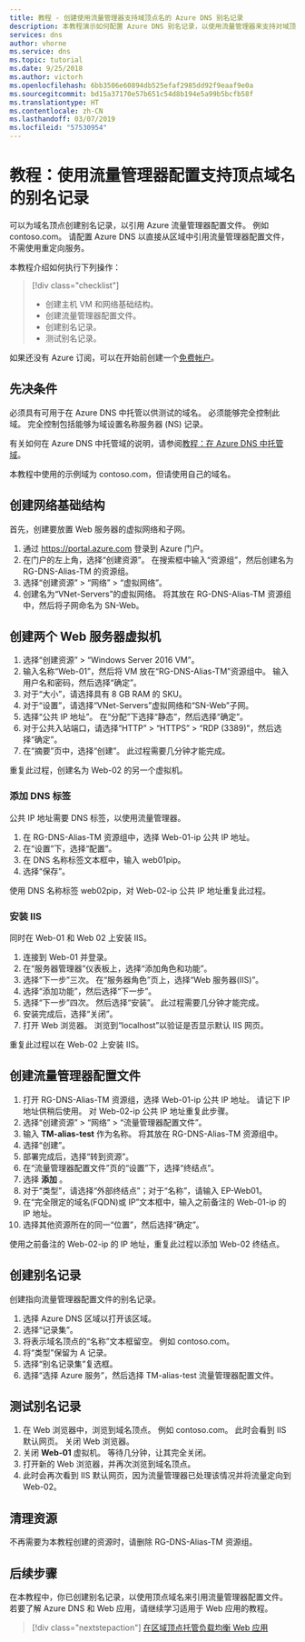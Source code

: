 ```yaml
---
title: 教程 - 创建使用流量管理器支持域顶点名的 Azure DNS 别名记录
description: 本教程演示如何配置 Azure DNS 别名记录，以使用流量管理器来支持对域顶点名的使用。
services: dns
author: vhorne
ms.service: dns
ms.topic: tutorial
ms.date: 9/25/2018
ms.author: victorh
ms.openlocfilehash: 6bb3506e60894db525efaf2985dd92f9eaaf9e0a
ms.sourcegitcommit: bd15a37170e57b651c54d8b194e5a99b5bcfb58f
ms.translationtype: HT
ms.contentlocale: zh-CN
ms.lasthandoff: 03/07/2019
ms.locfileid: "57530954"
---
```

# <a name="tutorial-configure-an-alias-record-to-support-apex-domain-names-with-traffic-manager"></a>教程：使用流量管理器配置支持顶点域名的别名记录 

可以为域名顶点创建别名记录，以引用 Azure 流量管理器配置文件。 例如 contoso.com。 请配置 Azure DNS 以直接从区域中引用流量管理器配置文件，不需使用重定向服务。 


本教程介绍如何执行下列操作：

> [!div class="checklist"]
> * 创建主机 VM 和网络基础结构。
> * 创建流量管理器配置文件。
> * 创建别名记录。
> * 测试别名记录。


如果还没有 Azure 订阅，可以在开始前创建一个[免费帐户](https://azure.microsoft.com/free/?WT.mc_id=A261C142F)。

## <a name="prerequisites"></a>先决条件
必须具有可用于在 Azure DNS 中托管以供测试的域名。 必须能够完全控制此域。 完全控制包括能够为域设置名称服务器 (NS) 记录。

有关如何在 Azure DNS 中托管域的说明，请参阅[教程：在 Azure DNS 中托管域](dns-delegate-domain-azure-dns.md)。

本教程中使用的示例域为 contoso.com，但请使用自己的域名。

## <a name="create-the-network-infrastructure"></a>创建网络基础结构
首先，创建要放置 Web 服务器的虚拟网络和子网。
1. 通过 https://portal.azure.com 登录到 Azure 门户。
2. 在门户的左上角，选择“创建资源”。 在搜索框中输入“资源组”，然后创建名为 RG-DNS-Alias-TM 的资源组。
3. 选择“创建资源” > “网络” > “虚拟网络”。
4. 创建名为“VNet-Servers”的虚拟网络。 将其放在 RG-DNS-Alias-TM 资源组中，然后将子网命名为 SN-Web。

## <a name="create-two-web-server-virtual-machines"></a>创建两个 Web 服务器虚拟机
1. 选择“创建资源” > “Windows Server 2016 VM”。
2. 输入名称“Web-01”，然后将 VM 放在“RG-DNS-Alias-TM”资源组中。 输入用户名和密码，然后选择“确定”。
3. 对于“大小”，请选择具有 8 GB RAM 的 SKU。
4. 对于“设置”，请选择“VNet-Servers”虚拟网络和“SN-Web”子网。
5. 选择“公共 IP 地址”。 在“分配”下选择“静态”，然后选择“确定”。
6. 对于公共入站端口，请选择“HTTP” > “HTTPS” > “RDP (3389)”，然后选择“确定”。
7. 在“摘要”页中，选择“创建”。 此过程需要几分钟才能完成。

重复此过程，创建名为 Web-02 的另一个虚拟机。

### <a name="add-a-dns-label"></a>添加 DNS 标签
公共 IP 地址需要 DNS 标签，以使用流量管理器。
1. 在 RG-DNS-Alias-TM 资源组中，选择 Web-01-ip 公共 IP 地址。
2. 在“设置”下，选择“配置”。
3. 在 DNS 名称标签文本框中，输入 web01pip。
4. 选择“保存”。

使用 DNS 名称标签 web02pip，对 Web-02-ip 公共 IP 地址重复此过程。

### <a name="install-iis"></a>安装 IIS

同时在 Web-01 和 Web 02 上安装 IIS。

1. 连接到 Web-01 并登录。
2. 在“服务器管理器”仪表板上，选择“添加角色和功能”。
3. 选择“下一步”三次。 在“服务器角色”页上，选择“Web 服务器(IIS)”。
4. 选择“添加功能”，然后选择“下一步”。
5. 选择“下一步”四次。 然后选择“安装”。 此过程需要几分钟才能完成。
6. 安装完成后，选择“关闭”。
7. 打开 Web 浏览器。 浏览到“localhost”以验证是否显示默认 IIS 网页。

重复此过程以在 Web-02 上安装 IIS。


## <a name="create-a-traffic-manager-profile"></a>创建流量管理器配置文件

1. 打开 RG-DNS-Alias-TM 资源组，选择 Web-01-ip 公共 IP 地址。 请记下 IP 地址供稍后使用。 对 Web-02-ip 公共 IP 地址重复此步骤。
1. 选择“创建资源” > “网络” > “流量管理器配置文件”。
2. 输入 **TM-alias-test** 作为名称。 将其放在 RG-DNS-Alias-TM 资源组中。
3. 选择“创建”。
4. 部署完成后，选择“转到资源”。
5. 在“流量管理器配置文件”页的“设置”下，选择“终结点”。
6. 选择 **添加** 。
7. 对于“类型”，请选择“外部终结点”；对于“名称”，请输入 EP-Web01。
8. 在“完全限定的域名(FQDN)或 IP”文本框中，输入之前备注的 Web-01-ip 的 IP 地址。
9. 选择其他资源所在的同一“位置”，然后选择“确定”。

使用之前备注的 Web-02-ip 的 IP 地址，重复此过程以添加 Web-02 终结点。

## <a name="create-an-alias-record"></a>创建别名记录

创建指向流量管理器配置文件的别名记录。

1. 选择 Azure DNS 区域以打开该区域。
2. 选择“记录集”。
3. 将表示域名顶点的“名称”文本框留空。 例如 contoso.com。
4. 将“类型”保留为 A 记录。
5. 选择“别名记录集”复选框。
6. 选择“选择 Azure 服务”，然后选择 TM-alias-test 流量管理器配置文件。

## <a name="test-the-alias-record"></a>测试别名记录

1. 在 Web 浏览器中，浏览到域名顶点。 例如 contoso.com。 此时会看到 IIS 默认网页。 关闭 Web 浏览器。
2. 关闭 **Web-01** 虚拟机。 等待几分钟，让其完全关闭。
3. 打开新的 Web 浏览器，并再次浏览到域名顶点。
4. 此时会再次看到 IIS 默认网页，因为流量管理器已处理该情况并将流量定向到 Web-02。

## <a name="clean-up-resources"></a>清理资源

不再需要为本教程创建的资源时，请删除 RG-DNS-Alias-TM 资源组。

## <a name="next-steps"></a>后续步骤

在本教程中，你已创建别名记录，以使用顶点域名来引用流量管理器配置文件。 若要了解 Azure DNS 和 Web 应用，请继续学习适用于 Web 应用的教程。

> [!div class="nextstepaction"]
> [在区域顶点托管负载均衡 Web 应用](./dns-alias-appservice.md)
